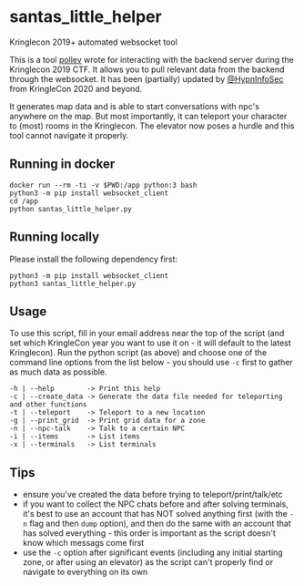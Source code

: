 # santas_little_helper
Kringlecon 2019+ automated websocket tool

This is a tool [pollev](https://github.com/pollev) wrote for interacting with the backend server during the Kringlecon 2019 CTF. It allows you to pull relevant data from the backend through the websocket. It has been (partially) updated by [@HypnInfoSec](https://twitter.com/HypnInfoSec) from KringleCon 2020 and beyond.

It generates map data and is able to start conversations with npc's anywhere on the map. But most importantly, it can teleport your character to (most) rooms in the Kringlecon. The elevator now poses a hurdle and this tool cannot navigate it properly.

## Running in docker

```
docker run --rm -ti -v $PWD:/app python:3 bash
python3 -m pip install websocket_client
cd /app
python santas_little_helper.py
```

## Running locally
Please install the following dependency first:

```
python3 -m pip install websocket_client
python3 santas_little_helper.py
```

## Usage

To use this script, fill in your email address near the top of the script (and set which KringleCon year you want to use it on - it will default to the latest Kringlecon). Run the python script (as above) and choose one of the command line options from the list below - you should use `-c` first to gather as much data as possible.

    -h | --help        -> Print this help
    -c | --create_data -> Generate the data file needed for teleporting and other functions
    -t | --teleport    -> Teleport to a new location
    -g | --print_grid  -> Print grid data for a zone
    -n | --npc-talk    -> Talk to a certain NPC
    -i | --items       -> List items
    -x | --terminals   -> List terminals

## Tips
* ensure you've created the data before trying to teleport/print/talk/etc
* if you want to collect the NPC chats before and after solving terminals, it's best to use an account that has NOT solved anything first (with the `-n` flag and then `dump` option), and then do the same with an account that has solved everything - this order is important as the script doesn't know which messags come first
* use the `-c` option after significant events (including any initial starting zone, or after using an elevator) as the script can't properly find or navigate to everything on its own
